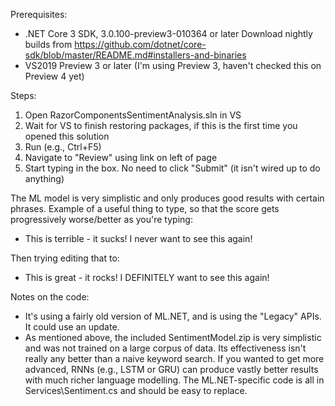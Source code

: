 Prerequisites:

 * .NET Core 3 SDK, 3.0.100-preview3-010364 or later
   Download nightly builds from https://github.com/dotnet/core-sdk/blob/master/README.md#installers-and-binaries
 * VS2019 Preview 3 or later (I'm using Preview 3, haven't checked this on Preview 4 yet)

Steps:

 1. Open RazorComponentsSentimentAnalysis.sln in VS
 2. Wait for VS to finish restoring packages, if this is the first time you opened this solution
 3. Run (e.g., Ctrl+F5)
 4. Navigate to "Review" using link on left of page
 5. Start typing in the box. No need to click "Submit" (it isn't wired up to do anything)

The ML model is very simplistic and only produces good results with certain phrases. Example of a useful thing to type, so that the score gets progressively worse/better as you're typing:

 - This is terrible - it sucks! I never want to see this again!

Then trying editing that to:

 - This is great - it rocks! I DEFINITELY want to see this again!

Notes on the code:

 * It's using a fairly old version of ML.NET, and is using the "Legacy" APIs. It could use an update.
 * As mentioned above, the included SentimentModel.zip is very simplistic and was not trained on a large corpus of data. Its effectiveness isn't really any better than a naive keyword search. If you wanted to get more advanced, RNNs (e.g., LSTM or GRU) can produce vastly better results with much richer language modelling. The ML.NET-specific code is all in Services\Sentiment.cs and should be easy to replace.
